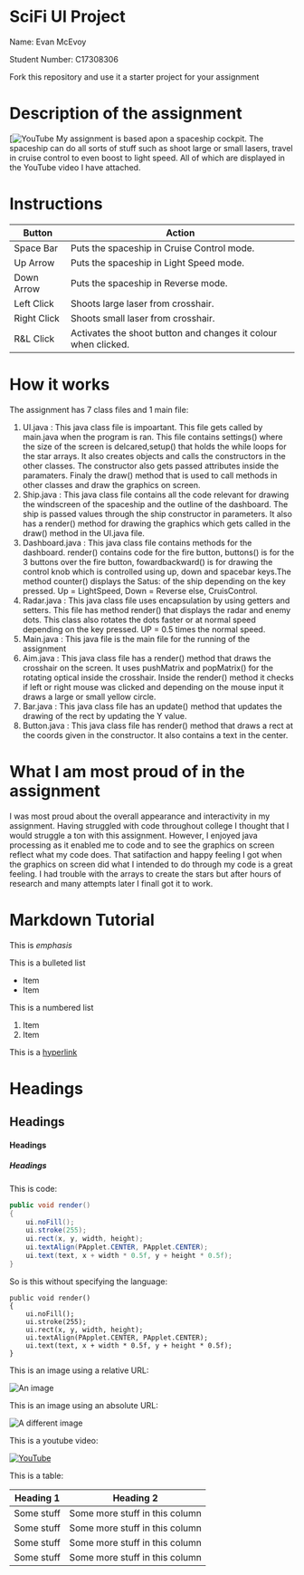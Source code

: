 # SciFi UI Project

Name: Evan McEvoy

Student Number: C17308306

Fork this repository and use it a starter project for your assignment

# Description of the assignment
[![YouTube](https://www.youtube.com/watch?v=zK2SgnWHNNg)
 My assignment is based apon a spaceship cockpit.
 The spaceship can do all sorts of stuff such as shoot large or small lasers,
 travel in cruise control to even boost to light speed. All of which are displayed
 in the YouTube video I have attached. 
 

# Instructions
| Button    | Action    |
|-----------|-----------|
| Space Bar | Puts the spaceship in Cruise Control mode.|
| Up Arrow  | Puts the spaceship in Light Speed mode.   |
| Down Arrow| Puts the spaceship in Reverse mode.       |
| Left Click| Shoots large laser from crosshair.        |
|Right Click| Shoots small laser from crosshair.        |
| R&L Click | Activates the shoot button and changes it colour when clicked.|


# How it works
 The assignment has 7 class files and 1 main file:
 1. UI.java : This java class file is impoartant. This file gets called by main.java when the program is ran. This file contains settings() where the size of the screen is delcared,setup() that holds the while loops for the star arrays. It also creates objects and calls the constructors in the other classes. The constructor also gets passed attributes inside the paramaters. Finaly the draw() method that is used to call methods in other classes and draw the graphics on screen. 
 2. Ship.java : This java class file contains all the code relevant for drawing the windscreen of the spaceship and the outline of the dashboard. The ship is passed values through the ship constructor in parameters.  It also has a render() method for drawing the graphics which gets called in the draw() method in the UI.java file.
 3. Dashboard.java : This java class file contains methods for the dashboard. render() contains code for the fire button, buttons() is for the 3 buttons over the fire button, fowardbackward() is for drawing the control knob which is controlled using up, down and spacebar keys.The method counter() displays the Satus: of the ship depending on the key pressed. Up = LightSpeed, Down = Reverse else, CruisControl.
 4. Radar.java : This java class file uses encapsulation by using getters and setters. This file has method render() that displays the radar and enemy dots. This class also rotates the dots faster or at normal speed depending on the key pressed. UP =  0.5 times the normal speed.
 5. Main.java : This java file is the main file for the running of the assignment
 6. Aim.java : This java class file has a render() method that draws the crosshair on the screen. It uses pushMatrix and popMatrix() for the rotating optical inside the crosshair. Inside the render() method it checks if left or right mouse was clicked and depending on the mouse input it draws a large or small yellow circle. 
 7. Bar.java : This java class file has an update() method that updates the drawing of the rect by updating the Y value. 
 8. Button.java : This java class file has render() method that draws a rect at the coords given in the constructor. It also contains a text in the center. 
 
 # What I am most proud of in the assignment
 I was most proud about the overall appearance and interactivity
 in my assignment. Having struggled with code throughout college I thought that I would struggle a ton with this assignment.
 However, I enjoyed java processing as it enabled me to code and to see the graphics on screen reflect
 what my code does. That satifaction and happy feeling I got when the graphics on screen 
 did what I intended to do through my code is a great feeling. I had trouble with the arrays to create the stars but after 
 hours of research and many attempts later I finall got it to work. 

# Markdown Tutorial

This is *emphasis*

This is a bulleted list

- Item
- Item

This is a numbered list

1. Item
1. Item

This is a [hyperlink](http://bryanduggan.org)

# Headings
## Headings
#### Headings
##### Headings

This is code:

```Java
public void render()
{
	ui.noFill();
	ui.stroke(255);
	ui.rect(x, y, width, height);
	ui.textAlign(PApplet.CENTER, PApplet.CENTER);
	ui.text(text, x + width * 0.5f, y + height * 0.5f);
}
```

So is this without specifying the language:

```
public void render()
{
	ui.noFill();
	ui.stroke(255);
	ui.rect(x, y, width, height);
	ui.textAlign(PApplet.CENTER, PApplet.CENTER);
	ui.text(text, x + width * 0.5f, y + height * 0.5f);
}
```

This is an image using a relative URL:

![An image](images/p8.png)

This is an image using an absolute URL:

![A different image](https://bryanduggandotorg.files.wordpress.com/2019/02/infinite-forms-00045.png?w=595&h=&zoom=2)

This is a youtube video:

[![YouTube](http://img.youtube.com/vi/J2kHSSFA4NU/0.jpg)](https://www.youtube.com/watch?v=J2kHSSFA4NU)

This is a table:

| Heading 1 | Heading 2 |
|-----------|-----------|
|Some stuff | Some more stuff in this column |
|Some stuff | Some more stuff in this column |
|Some stuff | Some more stuff in this column |
|Some stuff | Some more stuff in this column |

